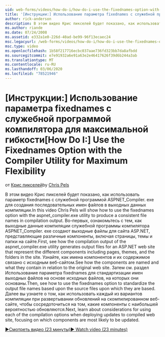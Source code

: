 ```yaml
---
uid: web-forms/videos/how-do-i/how-do-i-use-the-fixednames-option-with-the-compiler-utility-for-maximum-flexibility
title: '[Инструкции:] Использование параметра fixednames с служебной программой компилятора для максимальной гибкости | Документация Майкрософт'
author: rick-anderson
description: В этом видео Крис пикселей будет показано, как использовать параметр fixednames с служебной программой aspnet_compiler. exe для создания последовательных имен файлов в подразделении компиляции...
ms.author: riande
ms.date: 07/24/2008
ms.assetid: e332a1e0-226d-40ad-be99-96f13ecaec24
msc.legacyurl: /web-forms/videos/how-do-i/how-do-i-use-the-fixednames-option-with-the-compiler-utility-for-maximum-flexibility
msc.type: video
ms.openlocfilehash: 1b58f217716ecbc037aae736fd323bb7da8afbdd
ms.sourcegitcommit: e7e91932a6e91a63e2e46417626f39d6b244a3ab
ms.translationtype: MT
ms.contentlocale: ru-RU
ms.lasthandoff: 03/06/2020
ms.locfileid: "78521946"
---
```

# <a name="how-do-i-use-the-fixednames-option-with-the-compiler-utility-for-maximum-flexibility"></a><span data-ttu-id="7d63f-103">[Инструкции:] Использование параметра fixednames с служебной программой компилятора для максимальной гибкости</span><span class="sxs-lookup"><span data-stu-id="7d63f-103">[How Do I:] Use the Fixednames Option with the Compiler Utility for Maximum Flexibility</span></span>

<span data-ttu-id="7d63f-104">от [Крис пикселей](https://twitter.com/chrispels)</span><span class="sxs-lookup"><span data-stu-id="7d63f-104">by [Chris Pels](https://twitter.com/chrispels)</span></span>

<span data-ttu-id="7d63f-105">В этом видео Крис пикселей будет показано, как использовать параметр fixednames с служебной программой ASPNET\_Compiler. exe для создания последовательных имен файлов в выходных данных компиляции.</span><span class="sxs-lookup"><span data-stu-id="7d63f-105">In this video Chris Pels will show how to use the fixednames option with the aspnet\_compiler.exe utility to produce a consistent file names in compilation output.</span></span> <span data-ttu-id="7d63f-106">Во-первых, ознакомьтесь с тем, как выходные данные компиляции служебной программы компилятора ASPNET\_Compiler. exe создают выходные файлы для сайта ASP.NET, представляющие различные компоненты, включая страницы, темы и папки на сайте.</span><span class="sxs-lookup"><span data-stu-id="7d63f-106">First, see how the compilation output of the aspnet\_compiler.exe utility generates output files for an ASP.NET web site that represent the different components including pages, themes, and the folders in the site.</span></span> <span data-ttu-id="7d63f-107">Узнайте, как имена компонентов и их содержимое связано с исходным веб-сайтом.</span><span class="sxs-lookup"><span data-stu-id="7d63f-107">See how the components are named and what they contain in relation to the original web site.</span></span> <span data-ttu-id="7d63f-108">Затем см. раздел Использование параметра fixednames для стандартизации имен выходных файлов на основе исходных файлов, на которых они основаны.</span><span class="sxs-lookup"><span data-stu-id="7d63f-108">Then, see how to use the fixednames option to standardize the output file names based upon the source files upon which they are based.</span></span> <span data-ttu-id="7d63f-109">Далее вы узнаете о том, как использовать каждый из вариантов компиляции при развертывании обновлений на скомпилированном веб-сайте, чтобы сосредоточиться на том, какие компоненты с наибольшей вероятностью обновляются.</span><span class="sxs-lookup"><span data-stu-id="7d63f-109">Next, learn about considerations for using each of the compilation options when deploying updates to compiled web site, focusing on which components are most likely to be updated.</span></span>

[<span data-ttu-id="7d63f-110">&#9654;Смотреть видео (23 минуты)</span><span class="sxs-lookup"><span data-stu-id="7d63f-110">&#9654; Watch video (23 minutes)</span></span>](https://channel9.msdn.com/Blogs/ASP-NET-Site-Videos/how-do-i-use-the-fixednames-option-with-the-compiler-utility-for-maximum-flexibility)
